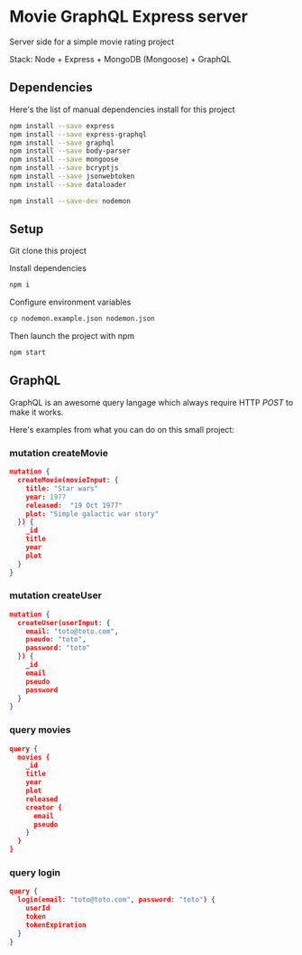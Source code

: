 # Movie GraphQL Express server

Server side for a simple movie rating project

Stack: Node + Express + MongoDB (Mongoose) + GraphQL

## Dependencies

Here's the list of manual dependencies install for this project

```bash
npm install --save express
npm install --save express-graphql
npm install --save graphql
npm install --save body-parser
npm install --save mongoose
npm install --save bcryptjs
npm install --save jsonwebtoken
npm install --save dataloader

npm install --save-dev nodemon
```

## Setup

Git clone this project

Install dependencies

```bash
npm i
```

Configure environment variables

```bash
cp nodemon.example.json nodemon.json
```

Then launch the project with npm

```bash
npm start
```

## GraphQL

GraphQL is an awesome query langage which always require HTTP _POST_ to make it works.

Here's examples from what you can do on this small project:

### mutation createMovie

```json
mutation {
  createMovie(movieInput: {
    title: "Star wars"
    year: 1977
    released:  "19 Oct 1977"
    plot: "Simple galactic war story"
  }) {
    _id
    title
    year
    plot
  }
}
```

### mutation createUser

```json
mutation {
  createUser(userInput: {
    email: "toto@toto.com",
    pseudo: "toto",
    password: "toto"
  }) {
    _id
    email
    pseudo
    password
  }
}
```

### query movies

```json
query {
  movies {
    _id
    title
    year
    plot
    released
    creator {
      email
      pseudo
    }
  }
}
```

### query login

```json
query {
  login(email: "toto@toto.com", password: "toto") {
    userId
    token
    tokenExpiration
  }
}
```
